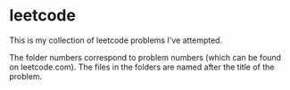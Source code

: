 # leetcode
 This is my collection of leetcode problems I've attempted. 
 
 The folder numbers correspond to problem numbers (which can be found on leetcode.com).
 The files in the folders are named after the title of the problem.
